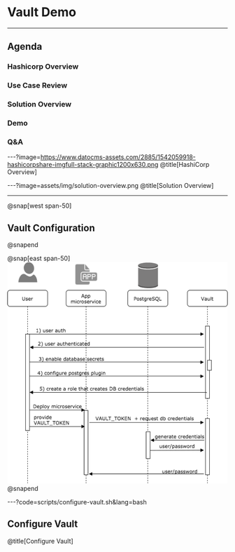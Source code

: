 # Vault Demo

---

## Agenda

### Hashicorp Overview
### Use Case Review
### Solution Overview
### Demo
### Q&A

---?image=https://www.datocms-assets.com/2885/1542059918-hashicorpshare-imgfull-stack-graphic1200x630.png
@title[HashiCorp Overview]

---?image=assets/img/solution-overview.png
@title[Solution Overview]


---

@snap[west span-50]
## Vault Configuration
@snapend

@snap[east span-50]
![](assets/img/vault-configuration.png)
@snapend

---?code=scripts/configure-vault.sh&lang=bash
## Configure Vault
@title[Configure Vault]
